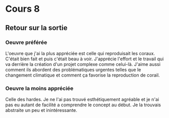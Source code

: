# Cours 8
## Retour sur la sortie

### Oeuvre préférée
L'oeuvre que j'ai la plus appréciée est celle qui reproduisait les coraux. C'était bien fait et puis c'était beau à voir. J'apprécie l'effort et le travail qui va derrière la création d'un projet complexe comme celui-là. J'aime aussi comment ils abordent des problématiques urgentes telles que le changement climatique et comment ça favorise la reproduction de corail.


### Oeuvre la moins appréciée

Celle des hardes. Je ne l'ai pas trouvé esthétiquement agréable et je n'ai pas eu autant de facilité a comprendre le concept au début. Je la trouvais abstraite un peu et inintéressante. 
